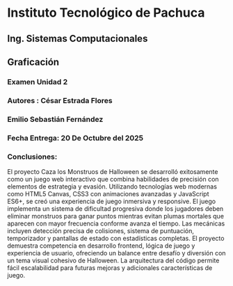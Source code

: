 # Instituto Tecnológico de Pachuca
## Ing. Sistemas Computacionales
## Graficación
### Examen Unidad 2  
### Autores : César Estrada Flores
### Emilio Sebastián Fernández
### Fecha Entrega: 20 De Octubre del 2025
### Conclusiones:
El proyecto Caza los Monstruos de Halloween se desarrolló exitosamente como un juego web interactivo que combina habilidades de precisión con elementos de estrategia y evasión. Utilizando tecnologías web modernas como HTML5 Canvas, CSS3 con animaciones avanzadas y JavaScript ES6+, se creó una experiencia de juego inmersiva y responsive. El juego implementa un sistema de dificultad progresiva donde los jugadores deben eliminar monstruos para ganar puntos mientras evitan plumas mortales que aparecen con mayor frecuencia conforme avanza el tiempo. Las mecánicas incluyen detección precisa de colisiones, sistema de puntuación, temporizador y pantallas de estado con estadísticas completas. El proyecto demuestra competencia en desarrollo frontend, lógica de juego y experiencia de usuario, ofreciendo un balance entre desafío y diversión con un tema visual cohesivo de Halloween. La arquitectura del código permite fácil escalabilidad para futuras mejoras y adicionales características de juego.
